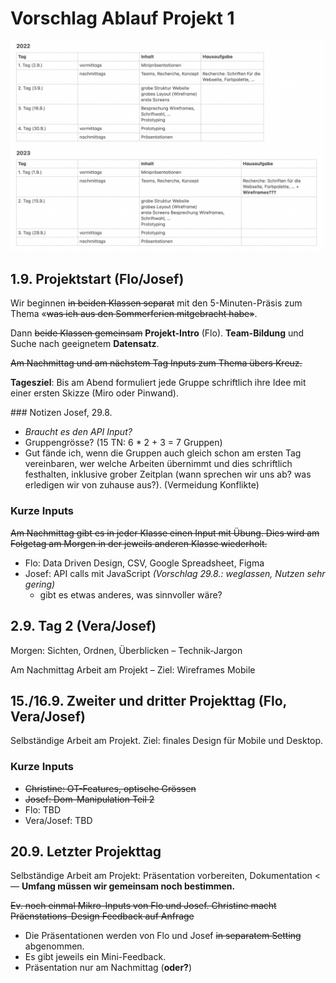 # Vorschlag Ablauf Projekt 1

![](ablauf.png)

## 1.9. Projektstart (Flo/Josef)

Wir beginnen ~~in beiden Klassen separat~~ mit den 5-Minuten-Präsis zum Thema «~~was ich aus den Sommerferien mitgebracht habe»~~.

Dann ~~beide Klassen gemeinsam~~ **Projekt-Intro** (Flo). **Team-Bildung** und Suche nach geeignetem **Datensatz**.

~~Am Nachmittag und am nächstem Tag Inputs zum Thema übers Kreuz.~~

**Tagesziel**: Bis am Abend formuliert jede Gruppe schriftlich ihre Idee mit einer ersten Skizze (Miro oder Pinwand).

### Notizen Josef, 29.8.
- *Braucht es den API Input?*
- Gruppengrösse? (15 TN: 6 * 2 + 3 = 7 Gruppen)
- Gut fände ich, wenn die Gruppen auch gleich schon am ersten Tag vereinbaren, wer welche Arbeiten übernimmt und dies schriftlich festhalten, inklusive grober Zeitplan (wann sprechen wir uns ab? was erledigen wir von zuhause aus?). (Vermeidung Konflikte)

### Kurze Inputs

~~Am Nachmittag gibt es in jeder Klasse einen Input mit Übung. Dies wird am Folgetag am Morgen in der jeweils anderen Klasse wiederholt.~~

- Flo: Data Driven Design, CSV, Google Spreadsheet, Figma
- Josef: API calls mit JavaScript *(Vorschlag 29.8.: weglassen, Nutzen sehr gering)*
  - gibt es etwas anderes, was sinnvoller wäre?

## 2.9. Tag 2 (Vera/Josef)

Morgen: Sichten, Ordnen, Überblicken – Technik-Jargon

Am Nachmittag Arbeit am Projekt – Ziel: Wireframes Mobile

## 15./16.9. Zweiter und dritter Projekttag (Flo, Vera/Josef)

Selbständige Arbeit am Projekt. Ziel: finales Design für Mobile und Desktop.

### Kurze Inputs
- ~~Christine: OT-Features, optische Grössen~~
- ~~Josef: Dom-Manipulation Teil 2~~
- Flo: TBD
- Vera/Josef: TBD


## 20.9. Letzter Projekttag

Selbständige Arbeit am Projekt: Präsentation vorbereiten, Dokumentation <— **Umfang müssen wir gemeinsam noch bestimmen.**

~~Ev. noch einmal Mikro-Inputs von Flo und Josef. Christine macht Präenstations-Design Feedback auf Anfrage~~

- Die Präsentationen werden von Flo und Josef ~~in separatem Setting~~ abgenommen.
- Es gibt jeweils ein Mini-Feedback.
- Präsentation nur am Nachmittag (**oder?**)